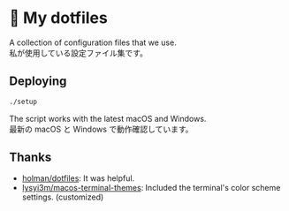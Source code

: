 # 🔴 My dotfiles

A collection of configuration files that we use.  
私が使用している設定ファイル集です。

## Deploying

```sh
./setup
```

The script works with the latest macOS and Windows.  
最新の macOS と Windows で動作確認しています。

## Thanks

- [holman/dotfiles](https://github.com/holman/dotfiles): It was helpful.
- [lysyi3m/macos-terminal-themes](https://github.com/lysyi3m/macos-terminal-themes): Included the terminal's color scheme settings. (customized)
